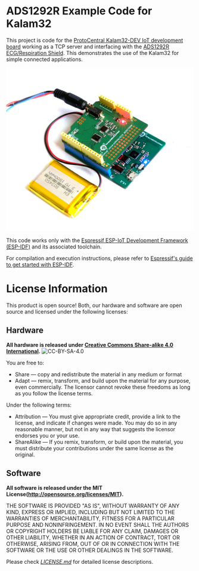 ADS1292R Example Code for Kalam32
====================

This project is code for the [ProtoCentral Kalam32-DEV IoT development board](https://www.protocentral.com/kalam-iot/1156-protocentral-kalam32-dev-esp32-wi-fi-and-bluetooth-iot-platform.html) working as a TCP server and interfacing with the [ADS1292R ECG/Respiration Shield](https://www.protocentral.com/biomedical-shields/818-ads1292r-ecgrespiration-shield-v2.html). This demonstrates the use of the Kalam32 for simple connected applications.

![ProtoCentral Kalam32 with the ADS1292R shield](docs/img/kalam32_ecg4.jpg)

This code works only with the [Espressif ESP-IoT Development Framework (ESP-IDF)](https://github.com/espressif/esp-idf) and its associated toolchain.

For compilation and execution instructions, please refer to [Espressif's guide to get started with ESP-IDF](http://esp-idf.readthedocs.io).

License Information
===================

This product is open source! Both, our hardware and software are open source and licensed under the following licenses:

Hardware
---------

**All hardware is released under [Creative Commons Share-alike 4.0 International](http://creativecommons.org/licenses/by-sa/4.0/).**
![CC-BY-SA-4.0](https://i.creativecommons.org/l/by-sa/4.0/88x31.png)

You are free to:

* Share — copy and redistribute the material in any medium or format
* Adapt — remix, transform, and build upon the material for any purpose, even commercially.
The licensor cannot revoke these freedoms as long as you follow the license terms.

Under the following terms:

* Attribution — You must give appropriate credit, provide a link to the license, and indicate if changes were made. You may do so in any reasonable manner, but not in any way that suggests the licensor endorses you or your use.
* ShareAlike — If you remix, transform, or build upon the material, you must distribute your contributions under the same license as the original.

Software
--------

**All software is released under the MIT License(http://opensource.org/licenses/MIT).**

THE SOFTWARE IS PROVIDED "AS IS", WITHOUT WARRANTY OF ANY KIND, EXPRESS OR IMPLIED, INCLUDING BUT NOT LIMITED TO THE WARRANTIES OF MERCHANTABILITY, FITNESS FOR A PARTICULAR PURPOSE AND NONINFRINGEMENT. IN NO EVENT SHALL THE AUTHORS OR COPYRIGHT HOLDERS BE LIABLE FOR ANY CLAIM, DAMAGES OR OTHER LIABILITY, WHETHER IN AN ACTION OF CONTRACT, TORT OR OTHERWISE, ARISING FROM, OUT OF OR IN CONNECTION WITH THE SOFTWARE OR THE USE OR OTHER DEALINGS IN THE SOFTWARE.

Please check [*LICENSE.md*](LICENSE.md) for detailed license descriptions.
